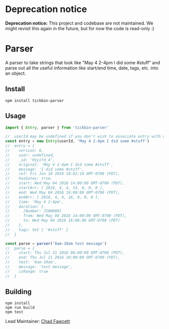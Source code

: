 # Deprecation notice

**Deprecation notice:** This project and codebase are not maintained. We might revisit this again in the future, but for now the code is read-only :)

# Parser

A parser to take strings that look like "May 4 2-4pm I did some #stuff" and parse out all the useful information like start/end time, date, tags, etc. into an object.

## Install

```
npm install tickbin-parser
```

## Usage

```javascript
import { Entry, parser } from 'tickbin-parser'

//  userId may be undefined if you don't wish to associate entry with user
const entry = new Entry(userId, 'May 4 2-4pm I did some #stuff')
//  entry = {
//    version: 6,
//    user: undefined,
//    _id: 'H1yifd_4',
//    original: 'May 4 2-4pm I did some #stuff',
//    message: 'I did some #stuff',
//    ref: Fri Jun 10 2016 10:02:14 GMT-0700 (PDT),
//    hasDates: true,
//    start: Wed May 04 2016 14:00:00 GMT-0700 (PDT),
//    startArr: [ 2016, 4, 4, 14, 0, 0, 0 ],
//    end: Wed May 04 2016 16:00:00 GMT-0700 (PDT),
//    endArr: [ 2016, 4, 4, 16, 0, 0, 0 ],
//    time: 'May 4 2-4pm',
//    duration: {
//      [Number: 7200000]
//      from: Wed May 04 2016 14:00:00 GMT-0700 (PDT),
//      to: Wed May 04 2016 16:00:00 GMT-0700 (PDT)
//    },
//    tags: Set { '#stuff' }
//  }

const parse = parser('8am-10am test message')
//  parse = {
//    start: Thu Jul 21 2016 08:00:00 GMT-0700 (PDT),
//    end: Thu Jul 21 2016 10:00:00 GMT-0700 (PDT),
//    text: '8am-10am',
//    message: 'test message',
//    isRange: true
//  }
```

## Building

```
npm install
npm run build
npm test
```

Lead Maintainer: [Chad Fawcett](https://github.com/chadfawcett)
